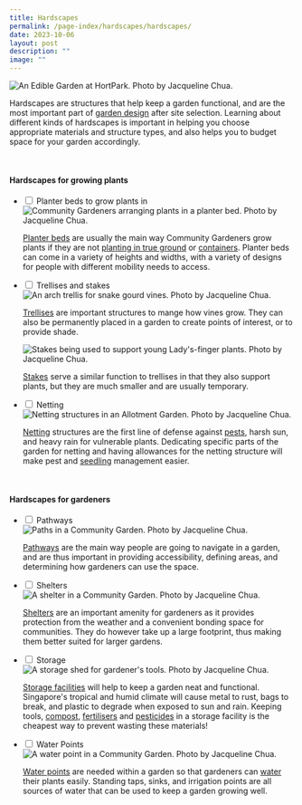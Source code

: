 ```yaml
---
title: Hardscapes
permalink: /page-index/hardscapes/hardscapes/
date: 2023-10-06
layout: post
description: ""
image: ""
---
```

<section>
	<img title="An Edible Garden at HortPark. Photo by Jacqueline Chua." src="/images/Garden%20design/HortPark_JacChua%20(3).jpg">
	<p>Hardscapes are structures that help keep a garden functional, and are the most important part of <a href="/learn-more-about-gardening/garden-design/">garden design</a> after site selection. Learning about different kinds of hardscapes is important in helping you choose appropriate materials and structure types, and also helps you to budget space for your garden accordingly. </p>
	<br>
	</section>
<section>
	<h4>Hardscapes for growing plants</h4>
	    <ul class="jekyllcodex_accordion">
    <li><input id="accordion1" type="checkbox">
    	<label for="accordion1">Planter beds to grow plants in </label><div>
			<img title="Community Gardeners arranging plants in a planter bed. Photo by Jacqueline Chua." src="/images/Gardeners/Planting%20(5).jpg">
			<p><a href="/page-index/hardscapes/planter-beds/">Planter beds</a> are usually the main way Community Gardeners grow plants if they are not <a href="/page-index/horticulture-techniques/true-ground/">planting in true ground</a> or <a href="/page-index/horticulture-techniques/planting-in-containers/">containers</a>. Planter beds can come in a variety of heights and widths, with a variety of designs for people with different mobility needs to access. </p>
			    </div></li>
    <li><input id="accordion2" type="checkbox">
    	<label for="accordion2">Trellises and stakes</label><div>
					<img title="An arch trellis for snake gourd vines. Photo by Jacqueline Chua." src="/images/Hardscapes/Trellis%20(9).jpg">
			<p><a href="/page-index/hardscapes/trellises/">Trellises</a> are important structures to mange how vines grow. They can also be permanently placed in a garden to create points of interest, or to provide shade. </p>
			<img title="Stakes being used to support young Lady's-finger plants. Photo by Jacqueline Chua." src="/images/Hardscapes/Staking_JacChua.jpg">
			<p><a href="/page-index/hardscapes/staking/">Stakes</a> serve a similar function to trellises in that they also support plants, but they are much smaller and are usually temporary.</p> 
			    </div></li>
    <li><input id="accordion3" type="checkbox">
    	<label for="accordion3">Netting</label><div>
								<img title="Netting structures in an Allotment Garden. Photo by Jacqueline Chua." src="/images/Hardscapes/Netting%20(7).jpg">
			<p><a href="/page-index/hardscapes/netting/">Netting</a> structures are the first line of defense against <a href="/page-index/horticulture-techniques/pest-control/">pests</a>, harsh sun, and heavy rain for vulnerable plants. Dedicating specific parts of the garden for netting and having allowances for the netting structure will make pest and <a href="/page-index/horticulture-techniques/propagating-by-seed/">seedling</a> management easier. </p>
			    </div></li>
    	</ul>
	<br>
	</section>
<section>
	<h4>Hardscapes for gardeners</h4>
<ul class="jekyllcodex_accordion">
    <li><input id="accordion4" type="checkbox">
    	<label for="accordion4">Pathways </label><div>
			<img title="Paths in a Community Garden. Photo by Jacqueline Chua." src="/images/Hardscapes/Pathway_JacChua%20(4).jpg">
			<p><a href="/page-index/hardscapes/pathways/">Pathways</a> are the main way people are going to navigate in a garden, and are thus important in providing accessibility, defining areas, and determining how gardeners can use the space.</p>
			</div></li>
    <li><input id="accordion5" type="checkbox">
    	<label for="accordion5">Shelters</label><div>
			<img title="A shelter in a Community Garden. Photo by Jacqueline Chua." src="/images/Hardscapes/Shelter_JacChua%20(5).jpg">
			<p><a href="/page-index/hardscapes/shelters/">Shelters</a> are an important amenity for gardeners as it provides protection from the weather and a convenient bonding space for communities. They do however take up a large footprint, thus making them better suited for larger gardens.</p>
					</div></li>
    <li><input id="accordion6" type="checkbox">
    	<label for="accordion6">Storage</label><div>
			<img title="A storage shed for gardener's tools. Photo by Jacqueline Chua." src="/images/Hardscapes/Storage_JacChua%20(6).jpg">
			<p><a href="/page-index/hardscapes/storage/">Storage facilities</a> will help to keep a garden neat and functional. Singapore's tropical and humid climate will cause metal to rust, bags to break, and plastic to degrade when exposed to sun and rain. Keeping tools, <a href="/page-index/horticulture-techniques/soil-amendments/">compost</a>, <a href="/page-index/horticulture-techniques/fertilising/">fertilisers</a> and <a href="/page-index/horticulture-techniques/pest-control/">pesticides</a> in a storage facility is the cheapest way to prevent wasting these materials!</p>
								</div></li>
    <li><input id="accordion7" type="checkbox">
    	<label for="accordion7">Water Points</label><div>
			<img title="A water point in a Community Garden. Photo by Jacqueline Chua." src="/images/Hardscapes/waterpoint_jacchua_2.jpg">
			<p><a href="/hardscapes/water-points/">Water points</a> are needed within a garden so that gardeners can <a href="/page-index/horticulture-techniques/watering/">water</a> their plants easily. Standing taps, sinks, and irrigation points are all sources of water that can be used to keep a garden growing well.</p>
					    </div></li>
    	</ul>
	<br>
	</section>
